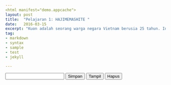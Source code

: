 ```yaml
---
<html manifest="demo.appcache">
layout: post
title:  "Pelajaran 1: HAJIMEMASHITE "
date:   2016-03-15
excerpt: "Kuon adalah seorang warga negara Vietnam berusia 25 tahun. Ini adalah hari pertama ia bekerja di kantor pusat. Apakah dia bisa mengucapkan salam dengan benar dalam bahasa Jepang?"
tag:
- markdown 
- syntax
- sample
- test
- jekyll

---
```

<html>
<head>
<meta http-equiv="Content-type" content="text/html; charset=utf-8">
<title>Percobaan HTML5 Local Storage</title>
<script type="text/javascript" charset="utf-8" src="jquery.js"></script>
<script type="text/javascript" >
// fungsi simpan(), ketika tombol diklik maka string 
// di dalam input akan tersimpan ke dalam storage browser
function simpan() {		
	var storage = document.getElementById('nama').value;
	localStorage.setItem('Text',storage);
} 
// tampil() akan menampilkan string yang tersimpan
// ke tag div yang ditentukan "hasil"
function tampil() {
	var tampilNama = localStorage.getItem('Text');
	if (tampilNama) {
	x = document.getElementById('tampil');
	x.innerHTML=tampilNama;
	}
}
// fungsi untuk menghapus localstorage browser
function hapus() {
	localStorage.removeItem('Text');
}
</script>
</head>
	<body>
		<input type="text" id="nama" />
		<input type="button" value="Simpan" onclick="simpan()" />
		<input type="button" value="Tampil" onclick="tampil()" />
		<input type="button" value="Hapus" onclick="hapus()" />
		<div id="tampil"></div>
	</body>
</html>
